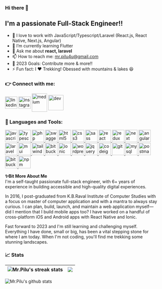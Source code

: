 ### Hi there 👋

## I'm a passionate Full-Stack Engineer!!

*   📂 I love to work with JavaScript/Typescript/Laravel (React.js, React Native, Next.js, Angular)
*   🌱 I’m currently learning Flutter
*   💬 Ask me about **react, laravel**
*   📫 How to reach me: [mr.pilu4u@gmail.com](mailto:mr.pilu4u@gmail.com)
*   🥅 2023 Goals: Contribute more & more!!
*   ⚡ Fun fact: I :heart: Trekking! Obessed with mountains & lakes 😆

### 👉 Connect with me:

<a href="https://www.linkedin.com/in/mrpilu4u/" target="_blank" rel="noreferrer"><img align="center" src="https://cdn.jsdelivr.net/gh/devicons/devicon/icons/linkedin/linkedin-original.svg" alt="linkedin" height="40" width="40" /></a>
<a href="https://www.instagram.com/mr.pilu4u/" target="_blank" rel="noreferrer"><img align="center" src="https://www.vectorlogo.zone/logos/instagram/instagram-tile.svg" alt="instagram" height="40" width="40" /></a>
<a href="https://mrpilu.medium.com/" target="_blank" rel="noreferrer"><img align="center" src="https://www.vectorlogo.zone/logos/medium/medium-tile.svg" alt="medium" height="60" width="50" /></a>
<a href="https://dev.to/mrpilu/" target="_blank" rel="noreferrer"><img align="center" src="https://www.vectorlogo.zone/logos/devto/devto-icon.svg" alt="dev" height="50" width="50" /></a>


### 🚀 Languages and Tools:

<p align="left"> 
<a href="https://developer.mozilla.org/en-US/docs/Web/JavaScript" target="_blank" rel="noreferrer"> <img src="https://cdn.jsdelivr.net/gh/devicons/devicon/icons/javascript/javascript-original.svg" alt="javascript" width="40" height="40"/> </a> 
<a href="https://www.typescriptlang.org/" target="_blank" rel="noreferrer"> <img src="https://cdn.jsdelivr.net/gh/devicons/devicon/icons/typescript/typescript-original.svg" alt="typescript" width="40" height="40"/> </a> 
<a href="https://www.php.net" target="_blank" rel="noreferrer"> <img src="https://cdn.jsdelivr.net/gh/devicons/devicon/icons/php/php-original.svg" alt="php" width="40" height="40"/> </a> 
<a href="https://swagger.io/" target="_blank" rel="noreferrer"> <img src="https://github.com/get-icon/geticon/blob/master/icons/swagger.svg" alt="swagger" width="40" height="40"/> </a> 
<a href="https://dev.w3.org/html5/html-author/" target="_blank" rel="noreferrer"> <img src="https://cdn.jsdelivr.net/gh/devicons/devicon/icons/html5/html5-original.svg" alt="html5" width="40" height="40"/> </a> 
<a href="https://www.w3.org/TR/2001/WD-css3-roadmap-20010523/" target="_blank" rel="noreferrer"> <img src="https://cdn.jsdelivr.net/gh/devicons/devicon/icons/css3/css3-original.svg" alt="css3" width="40" height="40"/> </a> 
<a href="https://sass-lang.com" target="_blank" rel="noreferrer"> <img src="https://cdn.jsdelivr.net/gh/devicons/devicon/icons/sass/sass-original.svg" alt="sass" width="40" height="40"/> </a> 
<a href="https://reactjs.org/" target="_blank" rel="noreferrer"> <img src="https://cdn.jsdelivr.net/gh/devicons/devicon/icons/react/react-original.svg" alt="react" width="40" height="40"/> </a> 
<a href="https://redux.js.org/" target="_blank" rel="noreferrer"> <img src="https://cdn.jsdelivr.net/gh/devicons/devicon/icons/redux/redux-original.svg" alt="redux" width="40" height="40"/> </a> 
<a href="https://nextjs.org/" target="_blank" rel="noreferrer"> <img src="https://cdn.jsdelivr.net/gh/devicons/devicon/icons/nextjs/nextjs-original.svg" alt="next" width="40" height="40"/> </a> 
<a href="https://angular.io" target="_blank" rel="noreferrer"> <img src="https://cdn.jsdelivr.net/gh/devicons/devicon/icons/angularjs/angularjs-original.svg" alt="angular" width="40" height="40"/> </a> 
<a href="https://laravel.com/" target="_blank" rel="noreferrer"> <img src="https://cdn.jsdelivr.net/gh/devicons/devicon/icons/laravel/laravel-plain.svg" alt="laravel" width="40" height="40"/> </a> 
<a href="https://mui.com/" target="_blank" rel="noreferrer"> <img src="https://cdn.jsdelivr.net/gh/devicons/devicon/icons/materialui/materialui-original.svg" alt="mui" width="40" height="40"/> </a> 
<a href="https://tailwindcss.com/" target="_blank" rel="noreferrer"> <img src="https://cdn.jsdelivr.net/gh/devicons/devicon/icons/tailwindcss/tailwindcss-plain.svg" alt="tailwindcss" width="40" height="40"/> </a> 
<a href="https://getbootstrap.com/" target="_blank" rel="noreferrer"> <img src="https://cdn.jsdelivr.net/gh/devicons/devicon/icons/bootstrap/bootstrap-original.svg" alt="bitbucket" width="40" height="40"/> </a> 
<a href="https://ionicframework.com/" target="_blank" rel="noreferrer"> <img src="https://cdn.jsdelivr.net/gh/devicons/devicon/icons/ionic/ionic-original.svg" alt="ionic" width="40" height="40"/> </a> 
<a href="https://wordpress.com/" target="_blank" rel="noreferrer"> <img src="https://cdn.jsdelivr.net/gh/devicons/devicon/icons/wordpress/wordpress-plain.svg" alt="wordpress" width="40" height="40"/> </a> 
<a href="https://jquery.com/" target="_blank" rel="noreferrer"> <img src="https://cdn.jsdelivr.net/gh/devicons/devicon/icons/jquery/jquery-original.svg" alt="jquery" width="40" height="40"/> </a> 
<a href="https://codeigniter.com/" target="_blank" rel="noreferrer"> <img src="https://cdn.jsdelivr.net/gh/devicons/devicon/icons/codeigniter/codeigniter-plain.svg" alt="codeigniter" width="40" height="40"/> </a> 
<a href="https://git-scm.com/doc" target="_blank" rel="noreferrer"> <img src="https://cdn.jsdelivr.net/gh/devicons/devicon/icons/git/git-original.svg" alt="git" width="40" height="40"/> </a> 
<a href="https://www.mysql.com/" target="_blank" rel="noreferrer"> <img src="https://cdn.jsdelivr.net/gh/devicons/devicon/icons/mysql/mysql-original.svg" alt="mysql" width="40" height="40"/> </a> 
<a href="https://postman.com" target="_blank" rel="noreferrer"> <img src="https://www.vectorlogo.zone/logos/getpostman/getpostman-icon.svg" alt="postman" width="40" height="40"/> </a> 
<a href="https://bitbucket.org/" target="_blank" rel="noreferrer"> <img src="https://cdn.jsdelivr.net/gh/devicons/devicon/icons/bitbucket/bitbucket-original.svg" alt="bitbucket" width="40" height="40"/> </a> 
<a href="https://www.npmjs.com/" target="_blank" rel="noreferrer"> <img src="https://cdn.jsdelivr.net/gh/devicons/devicon/icons/npm/npm-original-wordmark.svg" alt="npm" width="40" height="40"/> </a> 
</p>

**✨Bit More About Me**  
I'm a self-taught passionate full-stack engineer, with 6+ years of experience in building accessible and high-quality digital experiences. 

In 2016, I post-graduated from K.B.Raval Institute of Computer Studies with a focus on master of computer application and with a mantra to always stay curious. I can plan, build, launch, and maintain a web application myself—did I mention that I build mobile apps too? I have worked on a handful of cross-platform iOS and Android apps with React Native and Ionic. 

Fast forward to 2023 and I'm still learning and challenging myself. Everything I have done, small or big, has been a vital stepping stone for where I am today. When I'm not coding, you'll find me trekking some stunning landscapes.

### 📈 Stats

| ![Mr.Pilu's streak stats](https://github-readme-streak-stats.herokuapp.com/?user=MrPilu) | ![](https://github-readme-stats.vercel.app/api/top-langs/?username=MrPilu&langs_count=8&exclude_repo=isp-customer-billing-management,boutique-hotel-website-cms&layout=compact&theme=buefy&hide_border=true) |
| --- | --- |

![Mr.Pilu's github stats](https://github-readme-stats.vercel.app/api?username=MrPilu&show_icons=true&include_all_commits=true&count_private=true&theme=buefy&hide_border=true&hide=contribs,prs)

<!--
**MrPilu/MrPilu** is a ✨ _special_ ✨ repository because its `README.md` (this file) appears on your GitHub profile.

Here are some ideas to get you started:

- 🔭 I’m currently working on ...
- 🌱 I’m currently learning ...
- 👯 I’m looking to collaborate on ...
- 🤔 I’m looking for help with ...
- 💬 Ask me about ...
- 📫 How to reach me: ...
- 😄 Pronouns: ...
- ⚡ Fun fact: ...
-->
